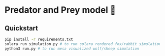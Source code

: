# Predator and Prey model :boar:

## Quickstart
```bash
pip install -r requirements.txt
solara run simulation.py # to run solara rendered fox/rabbit simulation
python3 run.py # to run mesa visualized wolf/sheep simulation
```
